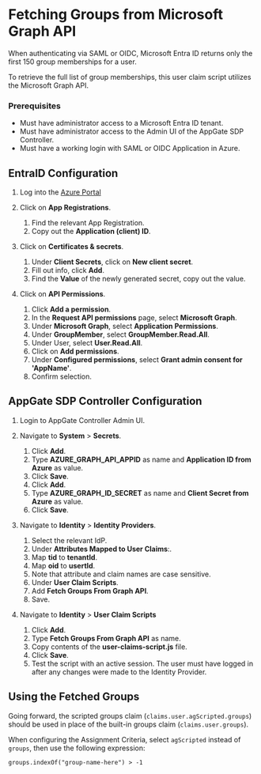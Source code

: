 # Fetching Groups from Microsoft Graph API

When authenticating via SAML or OIDC, Microsoft Entra ID returns only the first 150 group memberships for a user.

To retrieve the full list of group memberships, this user claim script utilizes the Microsoft Graph API.

### Prerequisites

* Must have administrator access to a Microsoft Entra ID tenant.
* Must have administrator access to the Admin UI of the AppGate SDP Controller.
* Must have a working login with SAML or OIDC Application in Azure.

## EntraID Configuration

1. Log into the [Azure Portal](https://portal.azure.com/#home)

1. Click on **App Registrations**.
    1. Find the relevant App Registration.
    1. Copy out the **Application (client) ID**.

1. Click on **Certificates & secrets**.
    1. Under **Client Secrets**, click on **New client secret**.
    1. Fill out info, click **Add**.
    1. Find the **Value** of the newly generated secret, copy out the value.

1. Click on **API Permissions**.
    1. Click **Add a permission**.
    1. In the **Request API permissions** page, select **Microsoft Graph**.
    1. Under **Microsoft Graph**, select **Application Permissions**.
    1. Under **GroupMember**, select **GroupMember.Read.All**.
    1. Under User, select **User.Read.All**.
    1. Click on **Add permissions**.
    1. Under **Configured permissions**, select **Grant admin consent for 'AppName'**.
    1. Confirm selection.

## AppGate SDP Controller Configuration

1. Login to AppGate Controller Admin UI.

1. Navigate to **System** > **Secrets**.
    1. Click **Add**.
    1. Type **AZURE_GRAPH_API_APPID** as name and  **Application ID from Azure** as value.
    1. Click **Save**.
    1. Click **Add**.
    1. Type **AZURE_GRAPH_ID_SECRET** as name and  **Client Secret from Azure**  as value.
    1. Click **Save**.

1. Navigate to **Identity** > **Identity Providers**.
    1. Select the relevant IdP.
    1. Under **Attributes Mapped to User Claims**:.
    1. Map **tid** to **tenantId**.
    1. Map **oid** to **usertId**.
    1. Note that attribute and claim names are case sensitive.
    1. Under **User Claim Scripts**.
    1. Add **Fetch Groups From Graph API**.
    1. Save.

1. Navigate to **Identity** > **User Claim Scripts**
    1. Click **Add**.
    1. Type **Fetch Groups From Graph API** as name.
    1. Copy contents of the **user-claims-script.js** file.
    1. Click **Save**.
    1. Test the script with an active session. The user must have logged in after any changes were made to the Identity Provider.

## Using the Fetched Groups

Going forward, the scripted groups claim (`claims.user.agScripted.groups`) should be used in place of the built-in groups claim (`claims.user.groups`).

When configuring the Assignment Criteria, select `agScripted` instead of `groups`, then use the following expression:

`groups.indexOf("group-name-here") > -1`
